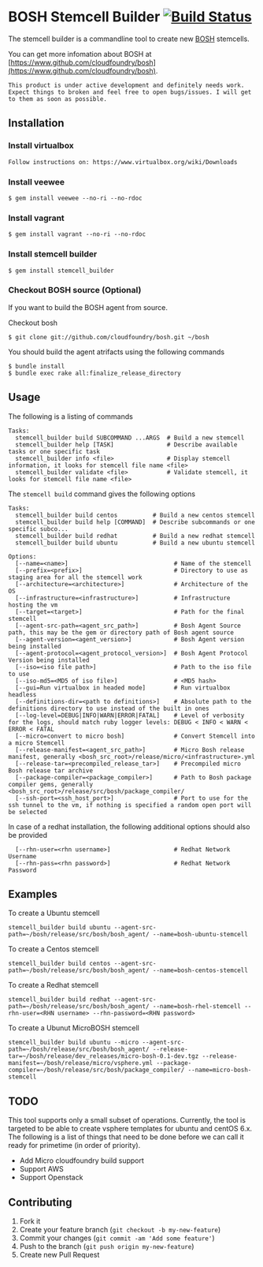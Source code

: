 # BOSH Stemcell Builder [![Build Status](https://travis-ci.org/ankurcha/stemcell.png?branch=master)](https://travis-ci.org/ankurcha/stemcell)

The stemcell builder is a commandline tool to create new [BOSH](https://www.github.com/cloudfoundry/bosh) stemcells. 

You can get more infomation about BOSH at [https://www.github.com/cloudfoundry/bosh](https://www.github.com/cloudfoundry/bosh).

    This product is under active development and definitely needs work. 
    Expect things to broken and feel free to open bugs/issues. I will get to them as soon as possible.

## Installation

### Install virtualbox

    Follow instructions on: https://www.virtualbox.org/wiki/Downloads

### Install veewee

    $ gem install veewee --no-ri --no-rdoc

### Install vagrant

    $ gem install vagrant --no-ri --no-rdoc

### Install stemcell builder

    $ gem install stemcell_builder

### Checkout BOSH source (Optional)

If you want to build the BOSH agent from source.

Checkout bosh 

    $ git clone git://github.com/cloudfoundry/bosh.git ~/bosh

You should build the agent atrifacts using the following commands

    $ bundle install
    $ bundle exec rake all:finalize_release_directory

## Usage

The following is a listing of commands
```
Tasks:
  stemcell_builder build SUBCOMMAND ...ARGS  # Build a new stemcell
  stemcell_builder help [TASK]               # Describe available tasks or one specific task
  stemcell_builder info <file>               # Display stemcell information, it looks for stemcell file name <file>
  stemcell_builder validate <file>           # Validate stemcell, it looks for stemcell file name <file>
```
The `stemcell build` command gives the following options

```
Tasks:
  stemcell_builder build centos          # Build a new centos stemcell
  stemcell_builder build help [COMMAND]  # Describe subcommands or one specific subco...
  stemcell_builder build redhat          # Build a new redhat stemcell
  stemcell_builder build ubuntu          # Build a new ubuntu stemcell

Options:
  [--name=<name>]                              # Name of the stemcell
  [--prefix=<prefix>]                          # Directory to use as staging area for all the stemcell work
  [--architecture=<architecture>]              # Architecture of the OS
  [--infrastructure=<infrastructure>]          # Infrastructure hosting the vm
  [--target=<target>]                          # Path for the final stemcell
  [--agent-src-path=<agent_src_path>]          # Bosh Agent Source path, this may be the gem or directory path of Bosh agent source
  [--agent-version=<agent_version>]            # Bosh Agent version being installed
  [--agent-protocol=<agent_protocol_version>]  # Bosh Agent Protocol Version being installed
  [--iso=<iso file path>]                      # Path to the iso file to use
  [--iso-md5=<MD5 of iso file>]                # <MD5 hash>
  [--gui=Run virtualbox in headed mode]        # Run virtualbox headless
  [--definitions-dir=<path to definitions>]    # Absolute path to the definitions directory to use instead of the built in ones
  [--log-level=DEBUG|INFO|WARN|ERROR|FATAL]    # Level of verbosity for the logs, should match ruby logger levels: DEBUG < INFO < WARN < ERROR < FATAL
  [--micro=convert to micro bosh]              # Convert Stemcell into a micro Stemcell
  [--release-manifest=<agent_src_path>]        # Micro Bosh release manifest, generally <bosh_src_root>/release/micro/<infrastructure>.yml
  [--release-tar=<precompiled_release_tar>]    # Precompiled micro Bosh release tar archive
  [--package-compiler=<package_compiler>]      # Path to Bosh package compiler gems, generally <bosh_src_root>/release/src/bosh/package_compiler/
  [--ssh-port=<ssh_host_port>]                 # Port to use for the ssh tunnel to the vm, if nothing is specified a random open port will be selected
```

In case of a redhat installation, the following additional options should also be provided
```
  [--rhn-user=<rhn username>]                  # Redhat Network Username
  [--rhn-pass=<rhn password>]                  # Redhat Network Password
```

## Examples

To create a Ubuntu stemcell

    stemcell_builder build ubuntu --agent-src-path=~/bosh/release/src/bosh/bosh_agent/ --name=bosh-ubuntu-stemcell

To create a Centos stemcell

    stemcell_builder build centos --agent-src-path=~/bosh/release/src/bosh/bosh_agent/ --name=bosh-centos-stemcell

To create a Redhat stemcell

    stemcell_builder build redhat --agent-src-path=~/bosh/release/src/bosh/bosh_agent/ --name=bosh-rhel-stemcell --rhn-user=<RHN username> --rhn-password=<RHN password>

To create a Ubunut MicroBOSH stemcell
    
    stemcell_builder build ubuntu --micro --agent-src-path=~/bosh/release/src/bosh/bosh_agent/ --release-tar=~/bosh/release/dev_releases/micro-bosh-0.1-dev.tgz --release-manifest=~/bosh/release/micro/vsphere.yml --package-compiler=~/bosh/release/src/bosh/package_compiler/ --name=micro-bosh-stemcell

## TODO
This tool supports only a small subset of operations. Currently, the tool is targeted
to be able to create vsphere templates for ubuntu and centOS 6.x. The following is a list of things
that need to be done before we can call it ready for primetime (in order of priority).
* Add Micro cloudfoundry build support
* Support AWS
* Support Openstack

## Contributing

1. Fork it
2. Create your feature branch (`git checkout -b my-new-feature`)
3. Commit your changes (`git commit -am 'Add some feature'`)
4. Push to the branch (`git push origin my-new-feature`)
5. Create new Pull Request
